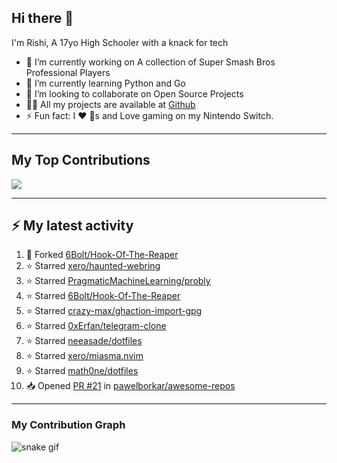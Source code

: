 ## Hi there 👋

I'm Rishi, A 17yo High Schooler with a knack for tech

- 🔭 I’m currently working on A collection of Super Smash Bros Professional Players
- 🌱 I’m currently learning Python and Go
- 👯 I’m looking to collaborate on Open Source Projects
- 👨‍💻 All my projects are available at [Github](https://github.com/thegreatsourcerer)
- ⚡ Fun fact: I ❤️ 🐶s and Love gaming on my Nintendo Switch.

---

## My Top Contributions

![](https://github-contributor-stats.vercel.app/api?username=thegreatsourcerer&limit=5&theme=dark&combine_all_yearly_contributions=true)


---

## :zap: My latest activity

<!--START_SECTION:activity-->
1. 🍴 Forked [6Bolt/Hook-Of-The-Reaper](https://github.com/6Bolt/Hook-Of-The-Reaper)
2. ⭐ Starred [xero/haunted-webring](https://github.com/xero/haunted-webring)
3. ⭐ Starred [PragmaticMachineLearning/probly](https://github.com/PragmaticMachineLearning/probly)
4. ⭐ Starred [6Bolt/Hook-Of-The-Reaper](https://github.com/6Bolt/Hook-Of-The-Reaper)
5. ⭐ Starred [crazy-max/ghaction-import-gpg](https://github.com/crazy-max/ghaction-import-gpg)
6. ⭐ Starred [0xErfan/telegram-clone](https://github.com/0xErfan/telegram-clone)
7. ⭐ Starred [neeasade/dotfiles](https://github.com/neeasade/dotfiles)
8. ⭐ Starred [xero/miasma.nvim](https://github.com/xero/miasma.nvim)
9. ⭐ Starred [math0ne/dotfiles](https://github.com/math0ne/dotfiles)
10. 📥 Opened [PR #21](https://github.com/pawelborkar/awesome-repos/pull/21) in [pawelborkar/awesome-repos](https://github.com/pawelborkar/awesome-repos)
<!--END_SECTION:activity-->

---

### My Contribution Graph

![snake gif](https://github.com/thegreatsourcerer/thegreatsourcerer/blob/output/ocean.gif)

